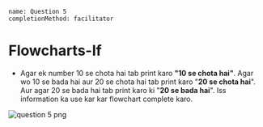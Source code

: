 ```ngMeta
name: Question 5
completionMethod: facilitator
```
# Flowcharts-If

- Agar ek number 10 se chota hai tab print karo **"10 se chota hai"**. Agar wo 10 se bada hai aur 20 se chota hai tab print karo "**20 se chota hai**". Aur agar 20 se bada hai tab print karo ki "**20 se bada hai**". Iss information ka use kar kar flowchart complete karo.

![question 5 png](https://storage.googleapis.com/ng-curriculum-images/python-flowcharts/if-worksheet/2.6-question5.png)
